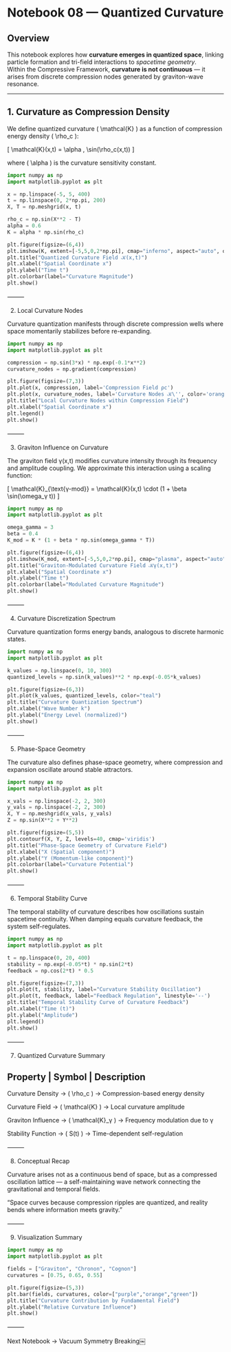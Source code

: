 # Notebook 08 — Quantized Curvature

## Overview

This notebook explores how **curvature emerges in quantized space**, linking particle formation and tri-field interactions to *spacetime geometry*.  
Within the Compressive Framework, **curvature is not continuous** — it arises from discrete compression nodes generated by graviton-wave resonance.

---

## 1. Curvature as Compression Density

We define quantized curvature \( \mathcal{K} \) as a function of compression energy density \( \rho_c \):

\[
\mathcal{K}(x,t) = \alpha \, \sin(\rho_c(x,t))
\]

where \( \alpha \) is the curvature sensitivity constant.

```python
import numpy as np
import matplotlib.pyplot as plt

x = np.linspace(-5, 5, 400)
t = np.linspace(0, 2*np.pi, 200)
X, T = np.meshgrid(x, t)

rho_c = np.sin(X**2 - T)
alpha = 0.6
K = alpha * np.sin(rho_c)

plt.figure(figsize=(6,4))
plt.imshow(K, extent=[-5,5,0,2*np.pi], cmap="inferno", aspect="auto", origin="lower")
plt.title("Quantized Curvature Field 𝒦(x,t)")
plt.xlabel("Spatial Coordinate x")
plt.ylabel("Time t")
plt.colorbar(label="Curvature Magnitude")
plt.show()
```


⸻

2. Local Curvature Nodes

Curvature quantization manifests through discrete compression wells where space momentarily stabilizes before re-expanding.

```python
import numpy as np
import matplotlib.pyplot as plt

compression = np.sin(3*x) * np.exp(-0.1*x**2)
curvature_nodes = np.gradient(compression)

plt.figure(figsize=(7,3))
plt.plot(x, compression, label='Compression Field ρc')
plt.plot(x, curvature_nodes, label='Curvature Nodes 𝒦\'', color='orange')
plt.title("Local Curvature Nodes within Compression Field")
plt.xlabel("Spatial Coordinate x")
plt.legend()
plt.show()
```


⸻

3. Graviton Influence on Curvature

The graviton field γ(x,t) modifies curvature intensity through its frequency and amplitude coupling.
We approximate this interaction using a scaling function:

[
\mathcal{K}_{\text{γ-mod}} = \mathcal{K}(x,t) \cdot (1 + \beta \sin(\omega_γ t))
]

```python
import numpy as np
import matplotlib.pyplot as plt

omega_gamma = 3
beta = 0.4
K_mod = K * (1 + beta * np.sin(omega_gamma * T))

plt.figure(figsize=(6,4))
plt.imshow(K_mod, extent=[-5,5,0,2*np.pi], cmap="plasma", aspect="auto", origin="lower")
plt.title("Graviton-Modulated Curvature Field 𝒦γ(x,t)")
plt.xlabel("Spatial Coordinate x")
plt.ylabel("Time t")
plt.colorbar(label="Modulated Curvature Magnitude")
plt.show()
```


⸻

4. Curvature Discretization Spectrum

Curvature quantization forms energy bands, analogous to discrete harmonic states.

```python
import numpy as np
import matplotlib.pyplot as plt

k_values = np.linspace(0, 10, 300)
quantized_levels = np.sin(k_values)**2 * np.exp(-0.05*k_values)

plt.figure(figsize=(6,3))
plt.plot(k_values, quantized_levels, color="teal")
plt.title("Curvature Quantization Spectrum")
plt.xlabel("Wave Number k")
plt.ylabel("Energy Level (normalized)")
plt.show()
```


⸻

5. Phase-Space Geometry

The curvature also defines phase-space geometry, where compression and expansion oscillate around stable attractors.

```python
import numpy as np
import matplotlib.pyplot as plt

x_vals = np.linspace(-2, 2, 300)
y_vals = np.linspace(-2, 2, 300)
X, Y = np.meshgrid(x_vals, y_vals)
Z = np.sin(X**2 + Y**2)

plt.figure(figsize=(5,5))
plt.contourf(X, Y, Z, levels=40, cmap='viridis')
plt.title("Phase-Space Geometry of Curvature Field")
plt.xlabel("X (Spatial component)")
plt.ylabel("Y (Momentum-like component)")
plt.colorbar(label="Curvature Potential")
plt.show()
```


⸻

6. Temporal Stability Curve

The temporal stability of curvature describes how oscillations sustain spacetime continuity.
When damping equals curvature feedback, the system self-regulates.

```python
import numpy as np
import matplotlib.pyplot as plt

t = np.linspace(0, 20, 400)
stability = np.exp(-0.05*t) * np.sin(2*t)
feedback = np.cos(2*t) * 0.5

plt.figure(figsize=(7,3))
plt.plot(t, stability, label="Curvature Stability Oscillation")
plt.plot(t, feedback, label="Feedback Regulation", linestyle='--')
plt.title("Temporal Stability Curve of Curvature Feedback")
plt.xlabel("Time (t)")
plt.ylabel("Amplitude")
plt.legend()
plt.show()
```


⸻

7. Quantized Curvature Summary

Property | Symbol | Description
----------------------------

Curvature Density -> ( \rho_c ) -> Compression-based energy density

Curvature Field -> ( \mathcal{K} ) -> Local curvature amplitude

Graviton Influence -> ( \mathcal{K}_γ ) -> Frequency modulation due to γ

Stability Function -> ( S(t) ) -> Time-dependent self-regulation


⸻

8. Conceptual Recap

Curvature arises not as a continuous bend of space, but as a compressed oscillation lattice — a self-maintaining wave network connecting the gravitational and temporal fields.

“Space curves because compression ripples are quantized,
and reality bends where information meets gravity.”

⸻

9. Visualization Summary


```python
import numpy as np
import matplotlib.pyplot as plt

fields = ["Graviton", "Chronon", "Cognon"]
curvatures = [0.75, 0.65, 0.55]

plt.figure(figsize=(5,3))
plt.bar(fields, curvatures, color=["purple","orange","green"])
plt.title("Curvature Contribution by Fundamental Field")
plt.ylabel("Relative Curvature Influence")
plt.show()
```


⸻

Next Notebook → Vacuum Symmetry Breaking￼
